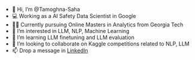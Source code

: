 - 👋 Hi, I’m @Tamoghna-Saha
- 💻 Working as a AI Safety Data Scientist in Google
- 🧑‍🎓 Currently pursuing Online Masters in Analytics from Georgia Tech
- 👀 I’m interested in LLM, NLP, Machine Learning
- 🌱 I’m learning LLM finetuning and LLM evaluation
- 💞️ I’m looking to collaborate on Kaggle competitions related to NLP, LLM
- 📫 Drop a message in [LinkedIn](https://www.linkedin.com/in/tamoghna-saha-12603a92/)

<!---
Tamoghna-Saha/Tamoghna-Saha is a ✨ special ✨ repository because its `README.md` (this file) appears on your GitHub profile.
You can click the Preview link to take a look at your changes.
--->
